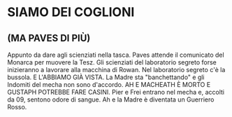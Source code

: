 # SIAMO DEI COGLIONI
## (MA PAVES DI PIÙ)

Appunto da dare agli scienziati nella tasca.
Paves attende il comunicato del Monarca per muovere la Tesz.
Gli scienziati del laboratorio segreto forse inizieranno a lavorare alla macchina di Rowan.
Nel laboratorio segreto c'è la bussola. E L'ABBIAMO GIÀ VISTA.
La Madre sta "banchettando" e gli Indomiti del mecha non sono d'accordo.
AH E MACHEATH È MORTO E GUSTAPH POTREBBE FARE CASINI.
Pier e Frei entrano nel mecha e, accolti da 09, sentono odore di sangue. 
Ah e la Madre è diventata un Guerriero Rosso.


